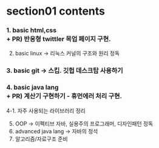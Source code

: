 # section01 contents 
### 1. basic html,css<br>+ PR) 반응형 twittler 목업 페이지 구현.
2. basic linux -> 리눅스 커널의 구조와 원리 정독
### 3. basic git -> 스킵. 깃헙 데스크탑 사용하기
### 4. basic java lang <br>+ PR) 계산기 구현하기 - 휴먼에러 처리 구현.
4-1. 자주 사용되는 라이브러리 정리

5. OOP -> 이펙티브 자바, 실용주의 프로그래머, 디자인패턴 정독
7. advanced java lang -> 자바의 정석
8. 알고리즘/자료구조 준비
